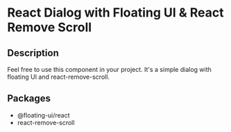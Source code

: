 # React Dialog with Floating UI & React Remove Scroll

## Description

Feel free to use this component in your project. It's a simple dialog with floating UI and react-remove-scroll.

## Packages

- @floating-ui/react
- react-remove-scroll
